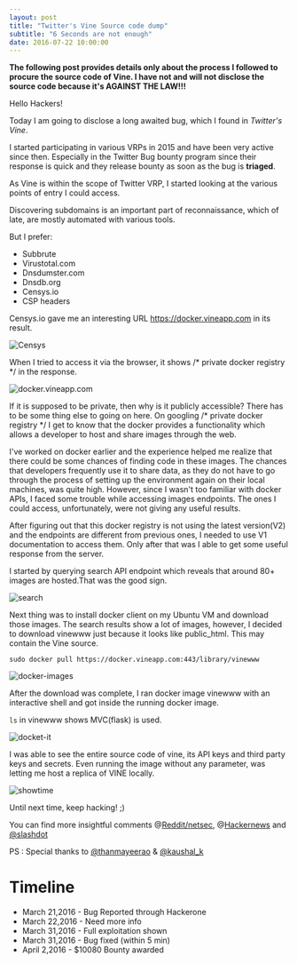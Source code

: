 ```yaml
---
layout: post
title: "Twitter's Vine Source code dump"
subtitle: "6 Seconds are not enough"
date: 2016-07-22 10:00:00
---
```


**The following post provides details only about the process I followed to procure the source code of Vine. I have not and will not disclose the source code because it's AGAINST THE LAW!!!**

Hello Hackers!

Today I am going to disclose a long awaited bug, which I found in *Twitter's Vine*.

I started participating in various VRPs in 2015 and have been very active since then. Especially in the Twitter Bug bounty program since their response is quick and they release bounty as soon as the bug is __triaged__.

As Vine is within the scope of Twitter VRP, I started looking at the various points of entry I could access.

Discovering subdomains is an important part of reconnaissance, which of late, are mostly automated with various tools.

But I prefer:

 - Subbrute
 - Virustotal.com
 - Dnsdumster.com
 - Dnsdb.org
 - Censys.io
 - CSP headers

Censys.io gave me an interesting URL https://docker.vineapp.com in its result.

![Censys](https://i.imgur.com/TqYfrj7.png)

When I tried to access it via the browser, it shows /* private docker registry */ in the response.

![docker.vineapp.com](https://i.imgur.com/tzqQULl.png)

If it is supposed to be private, then why is it publicly accessible? There has to be some thing else to going on here. On googling /* private docker registry */ I get to know that the docker provides a functionality which allows a developer to host and share images through the web.

I've worked on docker earlier and the experience helped me realize that there could be some chances of finding code in these images. The chances that developers frequently use it to share data, as they do not have to go through the process of setting up the environment again on their local machines, was quite high. However, since I wasn't too familiar with docker APIs, I faced some trouble while accessing images endpoints. The ones I could access, unfortunately, were not giving any useful results.

After figuring out that this docker registry is not using the latest version(V2) and the endpoints are different from previous ones, I needed to use V1 documentation to access them. Only after that was I able to get some useful response from the server.

I started by querying search API endpoint which reveals that around 80+ images are hosted.That was the good sign.

![search](https://i.imgur.com/QS9FUDs.png)

Next thing was to install docker client on my Ubuntu VM and download those images. The search results show a lot of images, however, I decided to download vinewww just because it looks like public_html. This may contain the Vine source.

	sudo docker pull https://docker.vineapp.com:443/library/vinewww

![docker-images](https://i.imgur.com/AcoA7y7.png)

After the download was complete, I ran docker image vinewww with an interactive shell and got inside the running docker image.

`ls` in vinewww shows MVC(flask) is used.

![docket-it](https://i.imgur.com/TykNTsl.png) 

I was able to see the entire source code of vine, its API keys and third party keys and secrets. Even running the image without any parameter, was letting me host a replica of VINE locally.

![showtime](https://i.imgur.com/qqAsoI2.png)


Until next time, keep hacking! ;)

You can find more insightful comments  @[Reddit/netsec](https://www.reddit.com/r/netsec/comments/4u3m8s/twitters_vine_source_code_disclosure_bug/), @[Hackernews](https://news.ycombinator.com/item?id=12147831) and [@slashdot](https://news.slashdot.org/story/16/07/25/2249239/vines-source-code-was-accidentally-made-public-for-five-minutes)

PS : Special thanks to [@thanmayeerao](https://twitter.com/thanmayeerao) & [@kaushal_k](https://twitter.com/kaushal_k)

Timeline
=====
 - March 21,2016 - Bug Reported through Hackerone
 - March 22,2016 - Need more info
 - March 31,2016 - Full exploitation shown
 - March 31,2016 - Bug fixed (within 5 min)
 - April 2,2016  - $10080 Bounty awarded 



